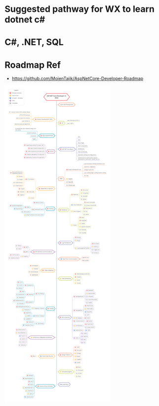 # Suggested pathway for WX to learn dotnet c#
# C#, .NET, SQL

# Roadmap Ref
  - https://github.com/MoienTajik/AspNetCore-Developer-Roadmap
<img src="https://raw.githubusercontent.com/MoienTajik/AspNetCore-Developer-Roadmap/master/aspnetcore-developer-roadmap-printable.png"/>
